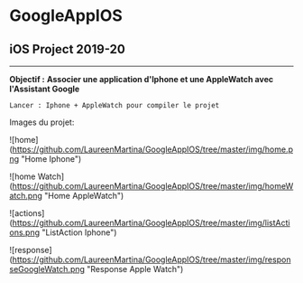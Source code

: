 # GoogleAppIOS

## iOS Project 2019-20

---

**Objectif :** __Associer une application d'Iphone et une AppleWatch avec l'Assistant Google__

```
Lancer : Iphone + AppleWatch pour compiler le projet
```

Images du projet:

![home] (https://github.com/LaureenMartina/GoogleAppIOS/tree/master/img/home.png "Home Iphone")

![home Watch] (https://github.com/LaureenMartina/GoogleAppIOS/tree/master/img/homeWatch.png "Home AppleWatch")

![actions] (https://github.com/LaureenMartina/GoogleAppIOS/tree/master/img/listActions.png "ListAction Iphone")

![response] (https://github.com/LaureenMartina/GoogleAppIOS/tree/master/img/responseGoogleWatch.png "Response Apple Watch")
